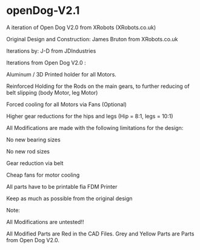 # openDog-V2.1

A iteration of Open Dog V2.0 from XRobots (XRobots.co.uk)

Original Design and Construction:
James Bruton from XRobots.co.uk

Iterations by:
J-D from JDIndustries


Iterations from Open Dog V2.0 :

Aluminum / 3D Printed holder for all Motors.

Reinforced Holding for the Rods on the main gears, to further reducing of belt slipping (body Motor, leg Motor)

Forced cooling for all Motors via Fans (Optional)

Higher gear reductions for the hips and legs (Hip = 8:1, legs = 10:1)


All Modifications are made with the following limitations for the design:

No new bearing sizes

No new rod sizes

Gear reduction via belt

Cheap fans for motor cooling

All parts have to be printable fia FDM Printer

Keep as much as possible from the original design


Note:

All Modifications are untested!!

All  Modified Parts are Red in the CAD Files. Grey and Yellow Parts are Parts from Open Dog V2.0.
